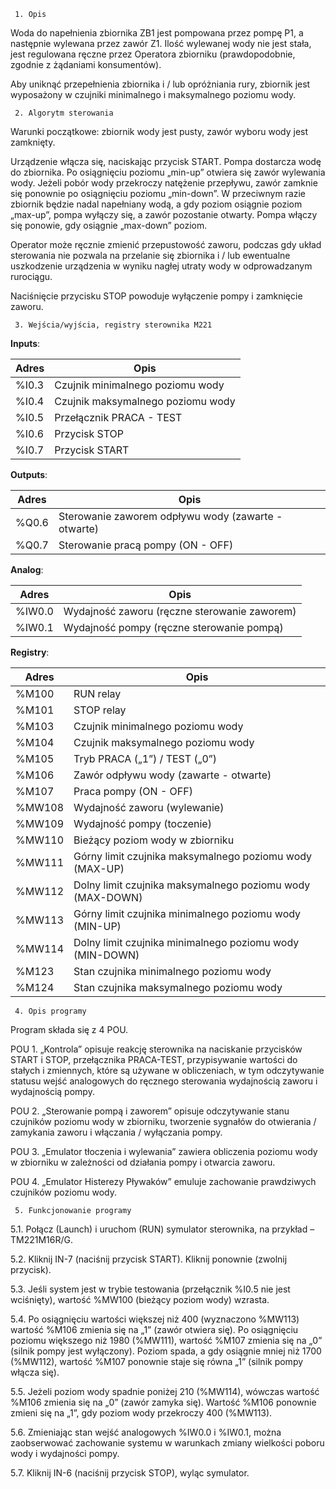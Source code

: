      1. Opis
Woda do napełnienia zbiornika ZB1 jest pompowana przez pompę P1, a następnie wylewana przez zawór Z1. Ilość wylewanej wody nie jest stała, jest regulowana ręczne przez Operatora zbiorniku (prawdopodobnie, zgodnie z żądaniami konsumentów).

Aby uniknąć przepełnienia zbiornika i / lub opróżniania rury, zbiornik jest wyposażony w czujniki minimalnego i maksymalnego poziomu wody.

     2. Algorytm sterowania

Warunki początkowe: zbiornik wody jest pusty, zawór wyboru wody jest zamknięty.

Urządzenie włącza się, naciskając przycisk START. Pompa dostarcza wodę do zbiornika. Po osiągnięciu poziomu „min-up” otwiera się zawór wylewania wody. Jeżeli pobór wody przekroczy natężenie przepływu, zawór zamknie się ponownie po osiągnięciu poziomu „min-down”. W przeciwnym razie zbiornik będzie nadal napełniany wodą, a gdy poziom osiągnie poziom „max-up”, pompa wyłączy się, a zawór pozostanie otwarty. Pompa włączy się ponowie, gdy osiągnie „max-down” poziom.

Operator może ręcznie zmienić przepustowość zaworu, podczas gdy układ sterowania nie pozwala na przelanie się zbiornika i / lub ewentualne uszkodzenie urządzenia w wyniku nagłej utraty wody w odprowadzanym rurociągu.

Naciśnięcie przycisku STOP powoduje wyłączenie pompy i zamknięcie zaworu.

     3. Wejścia/wyjścia, registry sterownika M221

**Inputs**:

| Adres | Opis |
| ----- | ---- |
| %I0.3 | Czujnik minimalnego poziomu wody |
| %I0.4 | Czujnik maksymalnego poziomu wody |
| %I0.5 | Przełącznik PRACA - TEST |
| %I0.6 | Przycisk STOP |
| %I0.7 | Przycisk START |

**Outputs**:

| Adres | Opis |
| ----- | ---- |
| %Q0.6 | Sterowanie zaworem odpływu wody (zawarte - otwarte) |
| %Q0.7 | Sterowanie pracą pompy (ON - OFF) |

**Analog**:

| Adres | Opis |
| ----- | ---- |
| %IW0.0 | Wydajność zaworu (ręczne sterowanie zaworem)  |
| %IW0.1 | Wydajność pompy (ręczne sterowanie pompą) |

**Registry**: 

| Adres | Opis |
| ----- | ---- |
| %M100 | RUN relay |
| %M101 | STOP relay |
| %M103 | Czujnik minimalnego poziomu wody |
| %M104 | Czujnik maksymalnego poziomu wody |
| %M105 | Tryb PRACA („1”) / TEST („0”) |
| %M106 | Zawór odpływu wody (zawarte - otwarte) |
| %M107 | Praca pompy (ON - OFF) |
| %MW108 | Wydajność zaworu (wylewanie) |
| %MW109 | Wydajność pompy (toczenie) |
| %MW110 | Bieżący poziom wody w zbiorniku |
| %MW111 | Górny limit czujnika maksymalnego poziomu wody (MAX-UP) |
| %MW112 | Dolny limit czujnika maksymalnego poziomu wody (MAX-DOWN) |
| %MW113 | Górny limit czujnika minimalnego poziomu wody (MIN-UP) |
| %MW114 | Dolny limit czujnika minimalnego poziomu wody (MIN-DOWN) |
| %M123 | Stan czujnika minimalnego poziomu wody |
| %M124 | Stan czujnika maksymalnego poziomu wody |

     4. Opis programy

Program składa się z 4 POU.

POU 1. „Kontrola” opisuje reakcję sterownika na naciskanie przycisków START i STOP, przełącznika PRACA-TEST, przypisywanie wartości do stałych i zmiennych, które są używane w obliczeniach, w tym odczytywanie statusu wejść analogowych do ręcznego sterowania wydajnością zaworu i wydajnością pompy.

POU 2. „Sterowanie pompą i zaworem” opisuje odczytywanie stanu czujników poziomu wody w zbiorniku, tworzenie sygnałów do otwierania / zamykania zaworu i włączania / wyłączania pompy.

POU 3. „Emulator tłoczenia i wylewania” zawiera obliczenia poziomu wody w zbiorniku w zależności od działania pompy i otwarcia zaworu.

POU 4. „Emulator Histerezy Pływaków” emuluje zachowanie prawdziwych czujników poziomu wody.

     5. Funkcjonowanie programy

5.1. Połącz (Launch) i uruchom (RUN) symulator sterownika, na przykład – TM221M16R/G.

5.2. Kliknij IN-7 (naciśnij przycisk START). Kliknij ponownie (zwolnij przycisk).

5.3. Jeśli system jest w trybie testowania (przełącznik %I0.5 nie jest wciśnięty), wartość %MW100 (bieżący poziom wody) wzrasta.

5.4. Po osiągnięciu wartości większej niż 400 (wyznaczono %MW113) wartość %M106 zmienia się na „1” (zawór otwiera się). Po osiągnięciu poziomu większego niż 1980 (%MW111), wartość %M107 zmienia się na „0” (silnik pompy jest wyłączony). Poziom spada, a gdy osiągnie mniej niż 1700 (%MW112), wartość %M107 ponownie staje się równa „1” (silnik pompy włącza się).

5.5. Jeżeli poziom wody spadnie poniżej 210 (%MW114), wówczas wartość %M106 zmienia się na „0” (zawór zamyka się). Wartość %M106 ponownie zmieni się na „1”, gdy poziom wody przekroczy 400 (%MW113).

5.6. Zmieniając stan wejść analogowych %IW0.0 i %IW0.1, można zaobserwować zachowanie systemu w warunkach zmiany wielkości poboru wody i wydajności pompy.

5.7. Kliknij IN-6 (naciśnij przycisk STOP), wyląc symulator.
